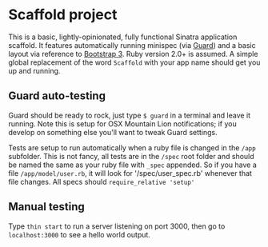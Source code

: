 # Scaffold project
This is a basic, lightly-opinionated, fully functional Sinatra application scaffold. It features automatically running minispec (via [Guard](https://github.com/guard/guard)) and a basic layout via reference to [Bootstrap 3](http://getbootstrap.com).  Ruby version 2.0+ is assumed.  A simple global replacement of the word `Scaffold` with your app name should get you up and running.

## Guard auto-testing
Guard should be ready to rock, just type `$ guard` in a terminal and leave it running.  Note this is setup for OSX Mountain Lion notifications; if you develop on something else you'll want to tweak Guard settings.

Tests are setup to run automatically when a ruby file is changed in the `/app` subfolder.  This is not fancy, all tests are in the `/spec` root folder and should be named the same as your ruby file with `_spec` appended.  So if you have a file `/app/model/user.rb`, it will look for '/spec/user_spec.rb' whenever that file changes.  All specs should `require_relative 'setup'`

## Manual testing
Type `thin start` to run a server listening on port 3000, then go to `localhost:3000` to see a hello world output.
